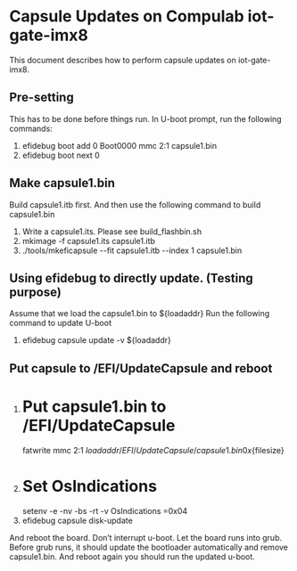 Capsule Updates on Compulab iot-gate-imx8
=================================================

This document describes how to perform capsule updates on iot-gate-imx8.

## Pre-setting

This has to be done before things run.
In U-boot prompt, run the following commands:

 1. efidebug boot add 0 Boot0000 mmc 2:1 capsule1.bin
 2. efidebug boot next 0

## Make capsule1.bin

Build capsule1.itb first. And then use the following command to build
capsule1.bin

 1. Write a capsule1.its. Please see build_flashbin.sh
 2. mkimage -f capsule1.its capsule1.itb
 3. ./tools/mkeficapsule --fit capsule1.itb --index 1 capsule1.bin

## Using efidebug to directly update. (Testing purpose)

Assume that we load the capsule1.bin to ${loadaddr}
Run the following command to update U-boot

 1. efidebug capsule update -v ${loadaddr}

## Put capsule to /EFI/UpdateCapsule and reboot

 1. # Put capsule1.bin to /EFI/UpdateCapsule
    fatwrite mmc 2:1 ${loadaddr} /EFI/UpdateCapsule/capsule1.bin 0x${filesize}
 2. # Set OsIndications
    setenv -e -nv -bs -rt -v OsIndications =0x04
 3. efidebug capsule disk-update

And reboot the board. Don’t interrupt u-boot. Let the board runs into grub. Before grub runs, it should update the bootloader automatically and remove capsule1.bin. And reboot again you should run the updated u-boot.
